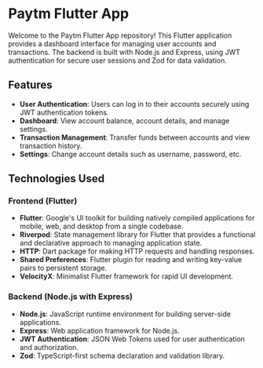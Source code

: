 # Paytm Flutter App

Welcome to the Paytm Flutter App repository! This Flutter application provides a dashboard interface for managing user accounts and transactions. The backend is built with Node.js and Express, using JWT authentication for secure user sessions and Zod for data validation.

## Features

- **User Authentication**: Users can log in to their accounts securely using JWT authentication tokens.
- **Dashboard**: View account balance, account details, and manage settings.
- **Transaction Management**: Transfer funds between accounts and view transaction history.
- **Settings**: Change account details such as username, password, etc.

## Technologies Used

### Frontend (Flutter)

- **Flutter**: Google's UI toolkit for building natively compiled applications for mobile, web, and desktop from a single codebase.
- **Riverpod**: State management library for Flutter that provides a functional and declarative approach to managing application state.
- **HTTP**: Dart package for making HTTP requests and handling responses.
- **Shared Preferences**: Flutter plugin for reading and writing key-value pairs to persistent storage.
- **VelocityX**: Minimalist Flutter framework for rapid UI development.

### Backend (Node.js with Express)

- **Node.js**: JavaScript runtime environment for building server-side applications.
- **Express**: Web application framework for Node.js.
- **JWT Authentication**: JSON Web Tokens used for user authentication and authorization.
- **Zod**: TypeScript-first schema declaration and validation library.


